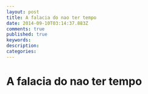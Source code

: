 ```yaml
---
layout: post
title: A falacia do nao ter tempo
date: 2014-09-10T03:14:37.883Z
comments: true
published: true
keywords:
description:
categories:
---
```

# A falacia do nao ter tempo